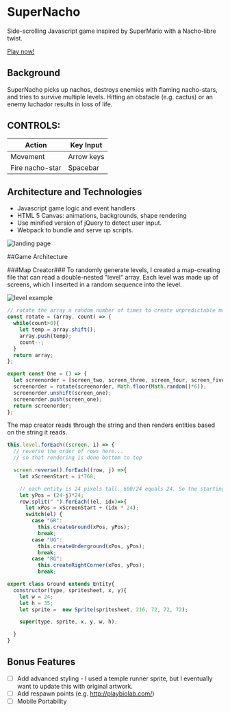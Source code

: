 # SuperNacho
Side-scrolling Javascript game inspired by SuperMario with a Nacho-libre twist.

[Play now!](https://noahskang.github.io/supernacho-live/)

## Background

SuperNacho picks up nachos, destroys enemies with flaming nacho-stars, and tries to survive multiple levels. Hitting an obstacle (e.g. cactus) or an enemy luchador results in loss of life.

## CONTROLS:

| Action | Key Input |
|--------| ----------|
| Movement | Arrow keys |
| Fire nacho-star | Spacebar |

## Architecture and Technologies

- Javascript game logic and event handlers
- HTML 5 Canvas: animations, backgrounds, shape rendering
- Use minified version of jQuery to detect user input.
- Webpack to bundle and serve up scripts.

![landing page](http://res.cloudinary.com/noah-s-kang/image/upload/c_scale,w_667/v1501871321/Screen_Shot_2017-08-04_at_11.22.16_AM_tbmku3.png)

##Game Architecture

###Map Creator###
To randomly generate levels, I created a map-creating file that can read a double-nested "level" array. Each level was made up of screens, which I inserted in a random sequence into the level.

![level example](http://res.cloudinary.com/noah-s-kang/image/upload/c_scale,w_551/v1501871427/Screen_Shot_2017-08-04_at_11.30.20_AM_traaxs.png)

```Javascript
// rotate the array a random number of times to create unpredictable maps
const rotate = (array, count) => {
  while(count>0){
    let temp = array.shift();
    array.push(temp);
    count--;
  }
  return array;
};

export const One = () => {
  let screenorder = [screen_two, screen_three, screen_four, screen_five, screen_six, screen_seven];
  screenorder = rotate(screenorder, Math.floor(Math.random()*6));
  screenorder.unshift(screen_one);
  screenorder.push(screen_one);
  return screenorder;
};
```

The map creator reads through the string and then renders entities based on the string it reads.

```javascript
this.level.forEach((screen, i) => {
  // reverse the order of rows here...
  // so that rendering is done bottom to top

  screen.reverse().forEach((row, j) =>{
    let xScreenStart = i*768;

    // each entity is 24 pixels tall. 600/24 equals 24. So the starting 6 position of each entity will be calculated as follows:
    let yPos = (24-j)*24;
    row.split(" ").forEach((el, idx)=>{
      let xPos = xScreenStart + (idx * 24);
      switch(el) {
        case "GR":
          this.createGround(xPos, yPos);
          break;
        case "UG":
          this.createUnderground(xPos, yPos);
          break;
        case "RG":
          this.createRightCorner(xPos, yPos);
          break;
```
```Javascript
export class Ground extends Entity{
  constructor(type, spritesheet, x, y){
    let w = 24;
    let h = 35;
    let sprite =  new Sprite(spritesheet, 216, 72, 72, 72);

    super(type, sprite, x, y, w, h);

  }
}
```

## Bonus Features
- [ ] Add advanced styling - I used a temple runner sprite, but I eventually want to update this with original artwork.
- [ ] Add respawn points (e.g. http://playbiolab.com/)
- [ ] Mobile Portability
